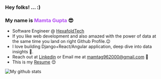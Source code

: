 ### Hey folks! ... :)



### My name is <a href="https://imamtagupta.github.io/v1/" style="text-decoration: none; color:#B24BF3"> Mamta Gupta </a> 😎

<!--
![](https://komarev.com/ghpvc/?username=mgupta96)
-->


- Software Engineer @ <a href="https://hexafoldtech.com/">HexafoldTech</a>
- If you like web development and also amazed with the power of data at the same time you land on right Github Profile.😉
- I love building Django+React/Angular application, deep dive into data insights 💙.
- Reach out at <a href="https://www.linkedin.com/in/mamtaguptasde/">Linkedin</a> or Email me at mamtag962000@gmail.com 🙌
- This is my <a href="https://drive.google.com/file/d/1N6TKpXP5rYxwRaCSnWkmpOW1MyfcTLW5/view?usp=share_link">Resume</a> 😊

<!-- - I am also trying my hands on AWS console and terraform.💚 -->

![My github stats](https://github-readme-stats.vercel.app/api?username=mgupta96&theme=radical&show_icons=true)          
